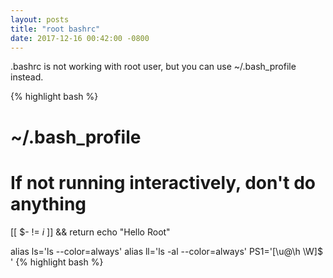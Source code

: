 ```yaml
---
layout: posts
title: "root bashrc"
date: 2017-12-16 00:42:00 -0800
---
```


.bashrc is not working with root user,
but you can use ~/.bash_profile instead.

{% highlight bash %}
#
# ~/.bash_profile
#

# If not running interactively, don't do anything
[[ $- != *i* ]] && return
echo "Hello Root"

alias ls='ls --color=always'
alias ll='ls -al --color=always'
PS1='[\u@\h \W]\$ '
{% highlight bash %}
